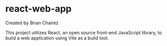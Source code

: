 # react-web-app

Created by Brian Chairez

This project utilizes React, an open source front-end JavaScript library, to build a web application using Vite as a build tool. 
